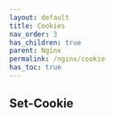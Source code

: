 ```yaml
---
layout: default    
title: Cookies
nav_order: 3
has_children: true
parent: Nginx
permalink: /nginx/cookie
has_toc: true
---
```


## Set-Cookie